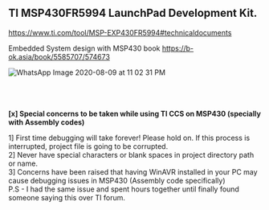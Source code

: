 TI MSP430FR5994 LaunchPad Development Kit.
-


https://www.ti.com/tool/MSP-EXP430FR5994#technicaldocuments

Embedded System design with MSP430 book https://b-ok.asia/book/5585707/574673

![WhatsApp Image 2020-08-09 at 11 02 31 PM](https://user-images.githubusercontent.com/52508011/89738288-fb0a6980-da94-11ea-9eb1-ff7e91ebd2d7.jpeg)

\
\
\
<b>[x] Special concerns to be taken while using TI CCS on MSP430 (specially with Assembly codes)</b>

1] First time debugging will take forever! Please hold on. If this process is interrupted, project file is going to be corrupted.\
2] Never have special characters or blank spaces in project directory path or name.\
3] Concerns have been raised that having WinAVR installed in your PC may cause debugging issues in MSP430 (Assembly code specifically)\
P.S - I had the same issue and spent hours together until finally found someone saying this over TI forum.
